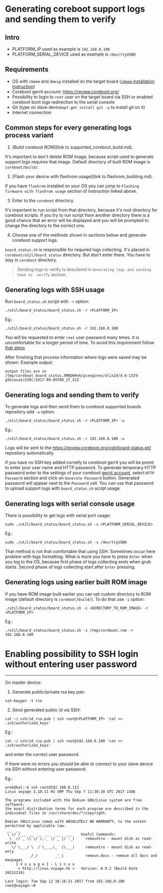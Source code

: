 Generating coreboot support logs and sending them to verify
===========================================================

Intro
-----
* PLATFORM_IP used as example is `192.168.0.100`
* PLATFORM_SERIAL_DEVICE used as example is `/dev/ttyUSB0`

Requirements
------------
* OS with `cbmem` and `dmesg` installed on the target board
([`cbmem` installation instruction](https://github.com/pcengines/apu2-documentation/blob/master/docs/cbmem_building.md))
* Coreboot gerrit account: https://review.coreboot.org/
* Possibility to login to `root` user on the target board via SSH or enabled
coreboot boot logs redirection to the serial console
* Git (type on slave device`apt-get install git -y` to install git on it)
* Internet connection

Common steps for every generating logs process variant
------------------------------------------------------
 
1. [Build coreboot ROM](link to supported_coreboot_build.md). 

It's important to don't delete ROM image, because script used to generate 
support logs requires that image. Default directory of built ROM image is
`coreboot/build/`.

2. [Flash your device with flashrom usage](link to flashrom_building.md).

If you have `flashrom` installed on your OS you can jump to 
`Flashing firmware with flashrom usage` section of instruction linked above.

3. Enter to the `coreboot` directory. 

It's important to run script from that directory, because it's root directory 
for coreboot scripts. If you try to run script from another directory there 
is a good chance that an error will be displayed and you will be prompted to 
change the directory to the correct one.

4. Choose one of the methods shown in sections below and generate coreboot 
support logs. 

`board_status.sh` is responsible for required logs collecting. 
It's placed in `coreboot/util/board_status` directory. But don't enter there. 
You have to stay in `coreboot` directory.

> Sending logs to verify is descibred in `Generating logs and sending them to 
verify` section.

Generating logs with SSH usage
------------------------------

Run `board_status.sh` script with `-r` option:

```
./util/board_status/board_status.sh -r <PLATFORM_IP>
```

Eg.:
```
./util/board_status/board_status.sh -r 192.168.0.100
```

You will be requested to enter `root` user password many times. It is 
uncomfortable for a longer period of time. To avoid this requirement follow 
[that steps](#enabling-possibility-to-SSH-login-without-entering-user-password)

After finishing that process information where logs were saved may be shown.
Example output:
```
output files are in /tmp/coreboot_board_status.XM0Q6Hn6/pcengines/alix2d/4.6-1329-g5bceca1c530c/2017-09-05T08_27_51Z
```
Generating logs and sending them to verify
------------------------------------------

To generate logs and then send them to coreboot supported boards repository
add `-u` option:

```
./util/board_status/board_status.sh -r <PLATFORM_IP> -u
```

Eg.:
```
./util/board_status/board_status.sh -r 192.168.0.100 -u
```
Logs will be sent to the https://review.coreboot.org/cgit/board-status.git/
repository automatically.

If you have no SSH key added corretly to coreboot gerrit you will be promt to
enter your user name and HTTP password. To generate temporary HTTP password
enter to the settings of your coreboot [gerrit account](https://review.coreboot.org/#/settings/),
select `HTTP Password` section and click on `Generate Password` button. 
Generated password will appear next to the `Password` cell. You can use that 
password to upload support logs with `board_status.sh` script usage.

Generating logs with serial console usage
-----------------------------------------

There is possibility to get logs with serial port usage:
```
sudo ./util/board_status/board_status.sh -s <PLATFORM_SERIAL_DEVICE>
```

Eg.:
```
sudo ./util/board_status/board_status.sh -s /dev/ttyUSB0
```
That method is not that comfortable that using SSH. Sometimes occur here 
problem with logs formatting. What is more you have to press `Enter` when 
you log to the OS, because first phase of logs collecting ends when grub
starts. Second phase of logs collecting start after `Enter` pressing.

Generating logs using earlier built ROM image
---------------------------------------------

If you have ROM image built earlier you can set custom directory to ROM image 
(default directory is `coreboot/build/`). To do that use `-i` option:

```
./util/board_status/board_status.sh -i <DIRECTORY_TO_ROM_IMAGE> -r <PLATFORM_IP>
```
Eg.:

```
./util/board_status/board_status.sh -i /tmp/coreboot.rom -r 192.168.0.100
```

# Enabling possibility to SSH login without entering user password
------------------------------------------------------------------

On master device:

1. Generate public/private rsa key pair:
```
ssh-keygen -t rsa
```
2. Send generated public id via SSH:
```
cat ~/.ssh/id_rsa.pub | ssh root@<PLATFORM_IP> 'cat >> .ssh/authorized_keys'
```
Eg.:
```
cat ~/.ssh/id_rsa.pub | ssh root@192.168.0.100 'cat >> .ssh/authorized_keys'
```

and enter the correct user password.

If there were no errors you should be able to connect to your slave device via
SSH without entering user password.

Eg.:

```
arek@kal:~$ ssh root@192.168.0.112
Linux voyage 3.10.11 #2 SMP Thu Sep 7 11:36:30 UTC 2017 i586

The programs included with the Debian GNU/Linux system are free software;
the exact distribution terms for each program are described in the
individual files in /usr/share/doc/*/copyright.

Debian GNU/Linux comes with ABSOLUTELY NO WARRANTY, to the extent
permitted by applicable law.
 __  __
 \ \/ /___ __  __ ___  ___  ___    Useful Commands:
  \  // _ \\ \/ /,-_ |/ _ |/ -_)     remountrw - mount disk as read-write
   \/ \___/ \  / \___,\_  |\___|     remountro - mount disk as read-only
           _/_/        _'_|          remove.docs - remove all docs and manpages 
     { V o y a g e } - L i n u x     
      < http://linux.voyage.hk >   Version: 0.9.2 (Build Date 20131219)  
 
Last login: Tue Sep 12 10:16:21 2017 from 192.168.0.108
root@voyage:~# 

```

